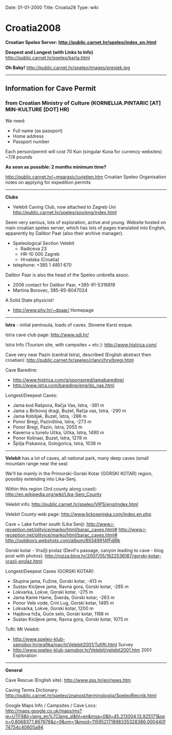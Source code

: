 Date: 01-01-2000
Title: Croatia28
Type: wiki


Croatia2008 
===========





**Croatian Speleo Server:
<http://public.carnet.hr/speleo/index_en.html>**

**Deepest and Longest (with Links to Info)**
<http://public.carnet.hr/speleo/karta.html>

**Oh Baby!** <http://public.carnet.hr/speleo/images/presjek.jpg>





------------------------------------------------------------------------





Information for Cave Permit
---------------------------

### from Croatian Ministry of Culture (KORNELIJA.PINTARIC \[AT\] MIN-KULTURE \[DOT\] HR)

We need:

-   Full name (as passport)
-   Home address
-   Passport number

Each person/permit will cost 70 Kun (singular Kuna for currency
websites) \~7/8 pounds

**As soon as possible: 2 months minimum time?**

<http://public.carnet.hr/~mgarasic/uvjetien.htm> Croatian Speleo
Organisation notes on applying for expedition permits





------------------------------------------------------------------------

**Clubs**





-   Velebit Caving Club, now attached to Zagreb Uni
    <http://public.carnet.hr/speleo/sov/eng/index.html>

Seem very serious, lots of exploration, active and young. Website hosted
on main croatian speleo server, which has lots of pages translated into
English, apparently by Dalibor Paar (also their archive manager).

-   Speleological Section Velebit
    -   Radiceva 23
    -   HR-10 000 Zagreb
    -   Hrvatska (Croatia)
-   telephone: +385 1 4851 670

Dalibor Paar is also the head of the Speleo umbrella assoc.

-   2006 contact for Dalibor Paar, +385-91-5316819
-   Martina Borovec, 385-95-8047024

A Solid State physicist!

-   <http://www.phy.hr/~dpaar/> Homepage





------------------------------------------------------------------------

**Istra** - initial peninsula, loads of caves. Slovene Karst esque.

Istra cave club page: <http://www.sdi.hr/>

Istra Info (Tourism site, with campsites + etc.):
<http://www.histrica.com/>

Cave very near Pazin (central Istra), described (English abstract then
croatian): <http://public.carnet.hr/speleo/clanci/hrv/bregi.html>

Cave Baredine:

-   <http://www.histrica.com/g/sponsored/jamabaredine/>
-   <http://www.istra.com/baredine/eng/do_nas.html>

Longest/Deepest Caves:

-   Jama kod Rašpora, Račja Vas, Istra, -361 m
-   Jama u Birbovoj dragi, Buzet, Račja vas, Istra, -290 m
-   Jama Kobiljak, Buzet, Istra, -286 m
-   Ponor Bregi, Pazinština, Istra, -273 m
-   Ponor Bregi, Pazin, Istra, 2055 m
-   Kaverna u tunelu Učka, Učka, Istra, 1490 m
-   Ponor Kolinasi, Buzet, Istra, 1278 m
-   Špilja Piskavica, Gologorica, Istra, 1036 m





------------------------------------------------------------------------

**Velebit** has a lot of caves, all national park, many deep caves
(small mountain range near the sea)

We'll be mainly in the Primorski-Gorski Kotar (GORSKI KOTAR) region,
possibly extending into Lika-Senj.

Within this region (3rd county along coast):
<http://en.wikipedia.org/wiki/Lika-Senj_County>

Velebit info: <http://public.carnet.hr/speleo/VIPS/eng/index.html>

Velebit County web page: <http://www.lickosenjska.com/index.en.php>

Cave + Lake further south (Lika Senj):
<http://www.i-reception.net/plitvice/marko/html/barac_caves.html#>
<http://www.i-reception.net/plitvice/marko/html/barac_caves.html#>
<http://outdoors.webshots.com/album/89349914fFdlRk>

Gorski kotar - Vražji prolaz (Devil's passage, canyon leading to cave -
blog post with photos):
<http://rozza.blog.hr/2007/05/1622536187/gorski-kotar-vrazji-prolaz.html>

Longest/Deepest Caves (GORSKI KOTAR):

-   Stupina jama, Fužine, Gorski kotar, -413 m
-   Sustav Kicljeve jame, Ravna gora, Gorski kotar, -285 m
-   Lokvarka, Lokve, Gorski kotar, -275 m
-   Jama Kame Hame, Šverda, Gorski kotar, -263 m
-   Ponor Vele vode, Crni Lug, Gorski kotar, 1495 m
-   Lokvarka, Lokve, Gorski kotar, 1200 m
-   Hajdova hiža, Guče selo, Gorski kotar, 1188 m
-   Sustav Kicljeve jame, Ravna gora, Gorski kotar, 1075 m

Tufti: Mt Velebit:

-   <http://www.speleo-klub-samobor.hr/grafika/nacrti/Velebit2001/Tufifti.html>
    Survey
-   <http://www.speleo-klub-samobor.hr/Velebit/velebit2001.htm> 2001
    Exploration

------------------------------------------------------------------------

**General**

Cave Rescue (English site): <http://www.gss.hr/en/news.htm>

Caving Terms Dictionary:
<http://public.carnet.hr/speleo/znanost/terminologija/SpeleoRjecnik.html>

Google Maps Info / Campsites / Cave Locs:
<http://maps.google.co.uk/maps/ms?ie=UTF8&lr=lang_en%7Clang_sl&hl=en&msa=0&ll=45.213004,13.925171&spn=0.806837,1.867676&z=9&om=1&msid=115952171898335328386.000440f74754c40605a94>











